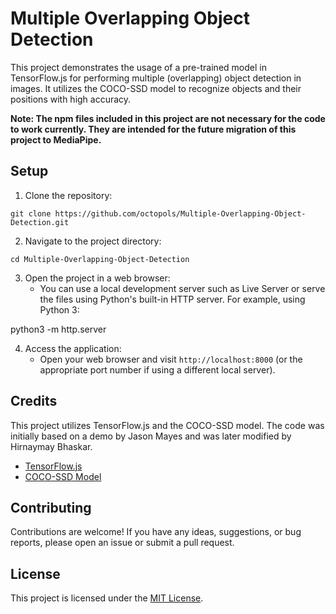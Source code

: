 # Multiple Overlapping Object Detection

This project demonstrates the usage of a pre-trained model in TensorFlow.js for performing multiple (overlapping) object detection in images. It utilizes the COCO-SSD model to recognize objects and their positions with high accuracy.

**Note: The npm files included in this project are not necessary for the code to work currently. They are intended for the future migration of this project to MediaPipe.**

## Setup

1. Clone the repository:
```
git clone https://github.com/octopols/Multiple-Overlapping-Object-Detection.git
```
2. Navigate to the project directory:
```
cd Multiple-Overlapping-Object-Detection
```
3. Open the project in a web browser:
   - You can use a local development server such as Live Server or serve the files using Python's built-in HTTP server. For example, using Python 3:

python3 -m http.server

4. Access the application:
   - Open your web browser and visit `http://localhost:8000` (or the appropriate port number if using a different local server).

## Credits

This project utilizes TensorFlow.js and the COCO-SSD model. The code was initially based on a demo by Jason Mayes and was later modified by Hirnaymay Bhaskar. 

- [TensorFlow.js](https://www.tensorflow.org/js)
- [COCO-SSD Model](https://github.com/tensorflow/tfjs-models/tree/master/coco-ssd)
## Contributing

Contributions are welcome! If you have any ideas, suggestions, or bug reports, please open an issue or submit a pull request.

## License

This project is licensed under the [MIT License](LICENSE).
